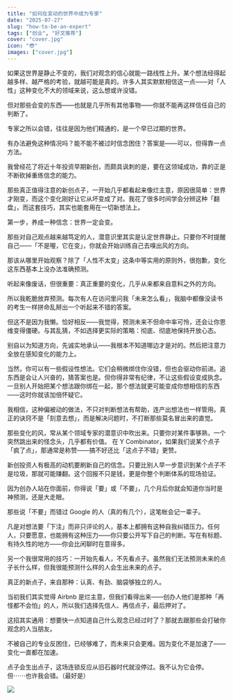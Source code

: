 ```yaml
---
title: "如何在变动的世界中成为专家"
date: "2025-07-27"
slug: "how-to-be-an-expert"
tags: ["创业", "好文推荐"]
cover: "cover.jpg"
icon: "😎"
images: ["cover.jpg"]
---
```

如果这世界是静止不变的，我们对观念的信心就能一路线性上升。某个想法经得起越多样、越严格的考验，就越可能是真的。许多人其实默默相信这一点——对「人性」这种变化不大的领域来说，这么想或许没错。



但对那些会变的东西——也就是几乎所有其他事物——你就不能再这样信任自己的判断了。



专家之所以会错，往往是因为他们精通的，是一个早已过期的世界。



有办法避免这种情况吗？能不能不被过时信念困住？答案是——可以，但得靠一点方法。



我曾经花了将近十年投资早期新创，而颇具讽刺的是，要在这领域成功，靠的正是不断砍掉重练信念的能力。



那些真正值得注意的新创点子，一开始几乎都看起来像烂主意，原因很简单：世界才刚变，而这个变化刚好让它从坏变成了对。我花了很多时间学会分辨这种「翻盘」，而这套技巧，其实也能套用在一切新想法上。



第一步，养成一种信念：世界一定会变。



那些对自己观点越来越笃定的人，潜意识里其实是认定世界静止。只要你不时提醒自己——「不是喔，它在变」，你就会开始训练自己去嗅出风的方向。



那该从哪里开始观察？除了「人性不太变」这条中等实用的原则外，很抱歉，变化这东西基本上没办法准确预测。



听起来像废话，但很重要：真正重要的变化，几乎从来都来自意料之外的方向。



所以我乾脆放弃预测。每次有人在访问里问我「未来怎么看」，我脑中都像没读书的考生一样拼命乱掰出一个听起来不错的答案。



但这不是因为我懒。恰好相反——我觉得，预测未来不但命中率可怜，还会让你思维变得僵硬。与其乱猜，不如选择更实际的策略：彻底、彻底地保持开放心态。



别自以为知道方向，先诚实地承认——我根本不知道哪边才是对的。然后把注意力全放在感知变化的能力上。



当然，你可以有一些假设性想法。它们会稍微绑住你没错，但也会驱动你前进。追东西是会让人兴奋的，猜答案也是。但你得非常有纪律，不让这些假设变成执念。
一旦别人开始把某个想法跟你绑在一起，那个想法就更可能变成你想相信的东西——这时你就该加倍怀疑它。



我相信，这种偏被动的做法，不只对判断想法有帮助，连产出想法也一样管用。真正的诀窍不是「刻意去想」，而是解决问题时，不打断那些莫名冒出来的直觉。



那些变化的风，常从某个领域专家的潜意识中吹出来。只要你对某件事够熟，一个突然跳出来的怪念头，几乎都有价值。
在 Y Combinator，如果我们说某个点子「疯了点」，那通常是称赞——搞不好还比「这点子不错」更赞。



新创投资人有极高的动机要刷新自己的信念。只要比别人早一步意识到某个点子不是垃圾，那就可能赚翻。这个回报不只是钱，更是你整个判断体系的现场验证。



因为创办人站在你面前，你得说「要」或「不要」，几个月后你就会知道你当时是神预测，还是大走眼。



那些说「不要」而错过 Google 的人（真的有几个），这笔帐会记一辈子。



凡是对想法要「下注」而非只评论的人，基本上都拥有这种自我纠错压力。任何人，只要愿意，也能拥有这种压力——你只要公开写下自己的判断。写在有标题、有持久性的地方——你会比闲聊时在意得多。



另一个我很常用的技巧：一开始先看人，不先看点子。虽然我们无法预测未来的点子长什么样，但我很能预测什么样的人会生出未来的点子。



真正的新点子，来自那种：认真、有劲、脑袋够独立的人。



当初我们其实觉得 Airbnb 是烂主意，但我们看得出来——创办人他们是那种「再怪都不会怕」的人，所以我们选择先信人、再信点子，最后押对了。



这招其实通用：想要快一点知道自己什么观念已经过时了？那就去跟那些会打破你观念的人当朋友。



不被自己的专业反困住，已经够难了，而未来只会更难。因为变化不是加速了——变化一直都在加速。



点子会生出点子，这场连锁反应从旧石器时代就没停过。我不认为它会停。
但⋯⋯也许我会错。（最好是）




![](https://prod-files-secure.s3.us-west-2.amazonaws.com/112d0858-5090-4d34-a606-b75eb8d65fd2/46476355-9cf3-4e99-9b7a-3531bc426380/1000202064.png?X-Amz-Algorithm=AWS4-HMAC-SHA256&X-Amz-Content-Sha256=UNSIGNED-PAYLOAD&X-Amz-Credential=ASIAZI2LB466SWEN5F23%2F20250730%2Fus-west-2%2Fs3%2Faws4_request&X-Amz-Date=20250730T084819Z&X-Amz-Expires=3600&X-Amz-Security-Token=IQoJb3JpZ2luX2VjEJD%2F%2F%2F%2F%2F%2F%2F%2F%2F%2FwEaCXVzLXdlc3QtMiJIMEYCIQDk6QbC%2FinS7gcNJhiMo%2BnigbnPMCsEE0Aybsgg%2BOKWzAIhAN1EzirtGlpzoU3hDChk%2F8jX0CYJ6r83HAxQ5yLKro6vKogECLn%2F%2F%2F%2F%2F%2F%2F%2F%2F%2FwEQABoMNjM3NDIzMTgzODA1IgyS3LBtOIDJ0SABi6Iq3APtJZmSOIDfF4fCQtdjCUCgdTYk6zHzW6HVNA9YM3hQ78aFmx%2FnHY%2BGBVWo%2FZm86qN6U3wvUc%2BZsTPoJ7Ffw6EuTy%2FozQhC9TeyCvYzVColvtTxTltCBZu67dgaxKAFbPTdYYg05zS%2BZKI2x4EYZafDwMyYJXPB41ueXTUVgmPlIwjCpyn9%2Fno3uTAGBi0MyD5gU5Jt1URFSp4jAPuxZcke5H5xXMm3wsOuQEsSICaT2FbhsnpdqxezFNINCnj2l41rV4hQyu%2FHWXhK%2FL7U0k4CxFTSyDnLWviXQvOeJAjDeGCXHQU4OjlotiAxXhLYp5utMz2rJjDZXkImj6YP9UanZY6C3ZeuI3ZJ0PNOEKu4%2Fkmb9tlRQS7wOVfMq27SpB8ykRiT659C9SHYmm%2F7S3LqbSSyCKywIoMypbe0PCZl9YEY3OL5LbObfvg9kvXSRCDrNlrdPSNeyf18RhD6ERMM20UPOr61zgPh4EZZBkHNFDTWxJ7sN7jZ9%2BBsFU1RJ00JhnDYsawDVWxxS%2BJcErKh7mamQIG1Z%2FotqVQAsIJ4cIkXXV3hvwTqp0KrnxTslGt3VASi9FGTL8vKWSAxUx24WMawZ5S66dfEFWTwLht%2F%2F9CW3b859ZRlDj%2Bp4zCMoKfEBjqkATcZyQv%2BOUv6a0Sn%2F5QEVyvHQjcs7Pm8KCSqyQIzeWGE51XYPvsXQko0n4%2F019NbOYgRLWnNK8VWCIibLQZD50BsWTxN2Pn5fh8c6gNg8u0nk%2Fnsb8JmoFbYHeW4CDAvK0vXgjjrRjJ5kFb1rYlH6l%2By%2FjiYIdgo32cWAbIRvNrAYxUanCVj1washk5y6tEL4wrDgapB4b1A8hyiN0DD97ZpV6fd&X-Amz-Signature=073b792551a1b5fedebb94666fb9d14f90d6a453076466f313f45e875e38d94c&X-Amz-SignedHeaders=host&x-amz-checksum-mode=ENABLED&x-id=GetObject)

